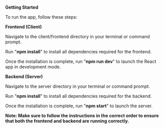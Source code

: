 **Getting Started**

To run the app, follow these steps:


**Frontend (Client)**

Navigate to the client/frontend directory in your terminal or command prompt.

Run "**npm install**" to install all dependencies required for the frontend.

Once the installation is complete, run "**npm run dev**" to launch the React app in development mode.


**Backend (Server)**

Navigate to the server directory in your terminal or command prompt.

Run "**npm install**" to install all dependencies required for the backend.

Once the installation is complete, run "**npm start**" to launch the server.

**Note: Make sure to follow the instructions in the correct order to ensure that both the frontend and backend are running correctly.**
